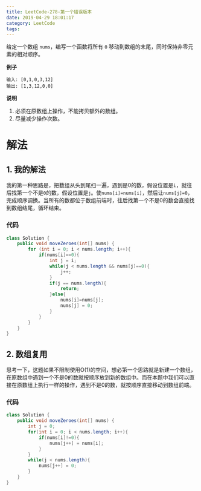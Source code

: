 ```yaml
---
title: LeetCode-278-第一个错误版本
date: 2019-04-29 18:01:17
category: LeetCode
tags: 
---
```


给定一个数组 `nums`，编写一个函数将所有 `0` 移动到数组的末尾，同时保持非零元素的相对顺序。

**例子**

```plain
输入: [0,1,0,3,12]
输出: [1,3,12,0,0]
```

**说明**

1. 必须在原数组上操作，不能拷贝额外的数组。
2. 尽量减少操作次数。

<!--more-->

# 解法

## 1. 我的解法

我的第一种思路是，把数组从头到尾扫一遍，遇到是0的数，假设位置是`i`，就往后找第一个不是`0`的数，假设位置是`j`。使`nums[i]=nums[i]`，然后让`nums[j]=0`，完成顺序调换。当所有的数都位于数组前端时，往后找第一个不是0的数会直接找到数组结尾，循环结束。

### 代码

```java
class Solution {
    public void moveZeroes(int[] nums) {
        for (int i = 0; i < nums.length; i++){
            if(nums[i]==0){
                int j = i;
                while(j < nums.length && nums[j]==0){
                    j++;
                }
                if(j == nums.length){
                    return;
                }else{
                    nums[i]=nums[j];
                    nums[j] = 0;
                }
            }
        }
    }
}
```

## 2. 数组复用

思考一下，这题如果不限制使用O(1)的空间，想必第一个思路就是新建一个数组，在原数组中遇到一个不是0的数就按顺序放到新的数组中。而在本题中我们可以直接在原数组上执行一样的操作，遇到不是0的数，就按顺序直接移动到数组前端。

### 代码

```java
class Solution {
    public void moveZeroes(int[] nums) {
        int j = 0;
        for(int i = 0; i < nums.length; i++){
            if(nums[i]!=0){
                nums[j++] = nums[i];
            }
        }
        while(j < nums.length){
            nums[j++] = 0;
        }
    }
}
```